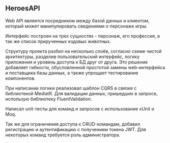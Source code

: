 <h2>HeroesAPI</h2>
  <p>Web API  является посредником между базой данных и клиентом, который может манипулировать сведениями о персонаже игры. </p>
  <p>Интерфейс построен на трех сущностях - персонаж, его профессия, а так же список прирученных ездовых животных.</p>
  <p>Структуру проекта разбил на несколько слоёв, согласно схеме чистой архитектуры, разделив пользовательский интерфейс, логику приложения и уровень доступа к БД друг от друга. Это решение добавляет гибкости, обусловленной простотой замены web-интерфейса и поставщика базы данных, а также упрощает тестирование компонентов.</p>
  <p>При написании логики реализовал шаблон CQRS в связке с библиотекой MediatR. Для валидации данных, пришедших в запросе, использую библиотеку FluentValidation.</p>
  <p>Написал unit-тесты для команд и запросов с использование xUnit и Moq.</p>
  <p>Так же для ограничения доступа к CRUD-командам, добавил регистрацию и аутентификацию с получением токена JWT. Для некоторых команд требуется роль администратора.</p> 
